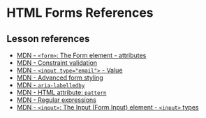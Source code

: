 <h1>
  <span class="headline">HTML Forms</span>
  <span class="subhead">References</span>
</h1>

## Lesson references

- [MDN - `<form>`: The Form element - attributes](https://developer.mozilla.org/en-US/docs/Web/HTML/Element/form#attributes)
- [MDN - Constraint validation](https://developer.mozilla.org/en-US/docs/Web/HTML/Constraint_validation)
- [MDN - `<input type="email">` - Value](https://developer.mozilla.org/en-US/docs/Web/HTML/Element/input/email#value)
- [MDN - Advanced form styling](https://developer.mozilla.org/en-US/docs/Learn/Forms/Advanced_form_styling)
- [MDN - `aria-labelledby`](https://developer.mozilla.org/en-US/docs/Web/Accessibility/ARIA/Attributes/aria-labelledby)
- [MDN - HTML attribute: `pattern`](https://developer.mozilla.org/en-US/docs/Web/HTML/Attributes/pattern)
- [MDN - Regular expressions](https://developer.mozilla.org/en-US/docs/Web/JavaScript/Guide/Regular_expressions)
- [MDN - `<input>`: The Input (Form Input) element - `<input>` types](https://developer.mozilla.org/en-US/docs/Web/HTML/Element/input#input_types)

